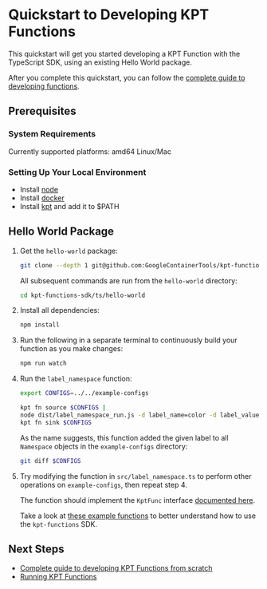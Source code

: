 # Quickstart to Developing KPT Functions

This quickstart will get you started developing a KPT Function with the TypeScript SDK,
using an existing Hello World package.

After you complete this quickstart, you can follow the
[complete guide to developing functions](develop.md).

## Prerequisites

### System Requirements

Currently supported platforms: amd64 Linux/Mac

### Setting Up Your Local Environment

- Install [node][download-node]
- Install [docker][install-docker]
- Install [kpt][download-kpt] and add it to \$PATH

## Hello World Package

1. Get the `hello-world` package:

   ```sh
   git clone --depth 1 git@github.com:GoogleContainerTools/kpt-functions-sdk.git
   ```

   All subsequent commands are run from the `hello-world` directory:

   ```sh
   cd kpt-functions-sdk/ts/hello-world
   ```

1. Install all dependencies:

   ```sh
   npm install
   ```

1. Run the following in a separate terminal to continuously build your function as you make changes:

   ```sh
   npm run watch
   ```

1. Run the `label_namespace` function:

   ```sh
   export CONFIGS=../../example-configs

   kpt fn source $CONFIGS |
   node dist/label_namespace_run.js -d label_name=color -d label_value=orange |
   kpt fn sink $CONFIGS
   ```

   As the name suggests, this function added the given label to all `Namespace` objects
   in the `example-configs` directory:

   ```sh
   git diff $CONFIGS
   ```

1. Try modifying the function in `src/label_namespace.ts` to perform other operations
   on `example-configs`, then repeat step 4.

   The function should implement the `KptFunc` interface [documented here][api-kptfunc].

   Take a look at [these example functions][demo-funcs] to better understand how to use
   the `kpt-functions` SDK.

## Next Steps

- [Complete guide to developing KPT Functions from scratch](develop.md)
- [Running KPT Functions](run.md)

[download-node]: https://nodejs.org/en/download/
[install-node]: https://github.com/nodejs/help/wiki/Installation
[install-docker]: https://docs.docker.com/v17.09/engine/installation
[download-kpt]: https://github.com/GoogleContainerTools/kpt
[demo-funcs]: https://github.com/GoogleContainerTools/kpt-functions-sdk/tree/master/ts/demo-functions/src
[api-kptfunc]: https://googlecontainertools.github.io/kpt-functions-sdk/docs/api/interfaces/_types_.kptfunc.html
